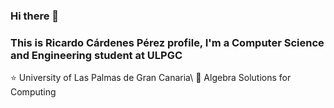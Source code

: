 ### Hi there 👋

### This is Ricardo Cárdenes Pérez profile, I'm a Computer Science and Engineering student at ULPGC
:star: University of Las Palmas de Gran Canaria\\
:triangular_ruler: Algebra Solutions for Computing
